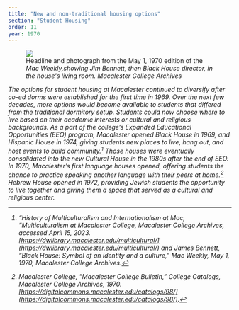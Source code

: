 ```yaml
---
title: "New and non-traditional housing options"
section: "Student Housing"
order: 11
year: 1970
---
```

 
 <figure>
   <img src="/mac-history/images/black-house.png">
   <figcaption>
          Headline and photograph from the May 1, 1970 edition of the <i>Mac Weekly<i>,showing Jim Bennett, then Black House director, in the house's living room. Macalester College Archives
   </figcaption>
</figure>

The options for student housing at Macalester continued to diversify after co-ed dorms were established for the first time in 1969. Over the next few decades, more options would become available to students that differed from the traditional dormitory setup. Students could now choose where to live based on their academic interests or cultural and religious backgrounds. As a part of the college’s Expanded Educational Opportunities (EEO) program, Macalester opened Black House in 1969, and Hispanic House in 1974, giving students new places to live, hang out, and host events to build community.[^1] Those houses were eventually consolidated into the new Cultural House in the 1980s after the end of EEO. In 1970, Macalester’s first language houses opened, offering students the chance to practice speaking another language with their peers at home.[^2] Hebrew House opened in 1972, providing Jewish students the opportunity to live together and giving them a space that served as a cultural and religious center. 

[^1]:
     “History of Multiculturalism and Internationalism at Mac, ”Multiculturalism at Macalester College, Macalester College Archives, accessed April 15, 2023. [https://dwlibrary.macalester.edu/multicultural/](https://dwlibrary.macalester.edu/multicultural/) and James Bennett, “Black House: Symbol of an identity and a culture,” _Mac Weekly,_ May 1, 1970, Macalester College Archives.

[^2]:
     Macalester College, "Macalester College Bulletin,” College Catalogs, Macalester College Archives, 1970. [https://digitalcommons.macalester.edu/catalogs/98/](https://digitalcommons.macalester.edu/catalogs/98/).


